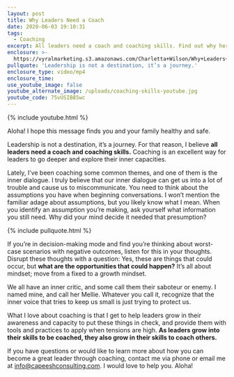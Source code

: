 ```yaml
---
layout: post
title: Why Leaders Need a Coach
date: 2020-06-03 19:10:31
tags:
  - Coaching
excerpt: All leaders need a coach and coaching skills. Find out why here.
enclosure: >-
  https://vyralmarketing.s3.amazonaws.com/Charletta+Wilson/Why+Leaders+Need+a+Coach.mp4
pullquote: 'Leadership is not a destination, it’s a journey.'
enclosure_type: video/mp4
enclosure_time:
use_youtube_image: false
youtube_alternate_image: /uploads/coaching-skills-youtube.jpg
youtube_code: 75vUSIB85wc
---
```


{% include youtube.html %}

Aloha\! I hope this message finds you and your family healthy and safe.

Leadership is not a destination, it’s a journey. For that reason, I believe **all leaders need a coach and coaching skills.** Coaching is an excellent way for leaders to go deeper and explore their inner capacities.&nbsp;

Lately, I’ve been coaching some common themes, and one of them is the inner dialogue. I truly believe that our inner dialogue can get us into a lot of trouble and cause us to miscommunicate. You need to think about the assumptions you have when beginning conversations. I won’t mention the familiar adage about assumptions, but you likely know what I mean. When you identify an assumption you’re making, ask yourself what information you still need. Why did your mind decide it needed that presumption?&nbsp;

{% include pullquote.html %}

If you’re in decision-making mode and find you’re thinking about worst-case scenarios with negative outcomes, listen for this in your thoughts. Disrupt these thoughts with a question: Yes, these are things that could occur, but **what are the opportunities that could happen?** It’s all about mindset; move from a fixed to a growth mindset.&nbsp;

We all have an inner critic, and some call them their saboteur or enemy. I named mine, and call her Mellie. Whatever you call it, recognize that the inner voice that tries to keep us small is just trying to protect us.

What I love about coaching is that I get to help leaders grow in their awareness and capacity to put these things in check, and provide them with tools and practices to apply when tensions are high. **As leaders grow into their skills to be coached, they also grow in their skills to coach others.**&nbsp;

If you have questions or would like to learn more about how you can become a great leader through coaching, contact me via phone or email me at info@capeeshconsulting.com. I would love to help you. Aloha\!